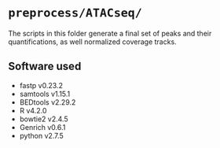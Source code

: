 # `preprocess/ATACseq/`

The scripts in this folder generate a final set of peaks and their quantifications, as well normalized coverage tracks.

## Software used

- fastp v0.23.2
- samtools v1.15.1
- BEDtools v2.29.2
- R v4.2.0
- bowtie2 v2.4.5
- Genrich v0.6.1
- python v2.7.5

